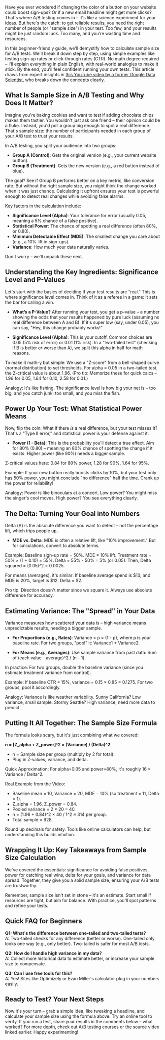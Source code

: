 Have you ever wondered if changing the color of a button on your website could boost sign-ups? Or if a new email headline might get more clicks? That's where A/B testing comes in – it's like a science experiment for your ideas. But here's the catch: to get reliable results, you need the right number of people (or "sample size") in your test. Too few, and your results might be just random luck. Too many, and you're wasting time and resources.

In this beginner-friendly guide, we'll demystify how to calculate sample size for A/B tests. We'll break it down step by step, using simple examples like testing sign-up rates or click-through rates (CTR). No math degree required – I'll explain everything in plain English, with real-world analogies to make it stick. By the end, you'll feel confident running your own tests. This article draws from expert insights in [this YouTube video by a former Google Data Scientist](https://www.youtube.com/watch?v=KC1nwY7YCUE), who breaks down the concepts clearly.

## What Is Sample Size in A/B Testing and Why Does It Matter?

Imagine you're baking cookies and want to test if adding chocolate chips makes them tastier. You wouldn't just ask one friend – their opinion could be a fluke. Instead, you'd poll a group big enough to spot a real difference. That's sample size: the number of participants needed in each group of your A/B test to trust your results.

In A/B testing, you split your audience into two groups:
- **Group A (Control)**: Gets the original version (e.g., your current website button).
- **Group B (Treatment)**: Gets the new version (e.g., a red button instead of blue).

The goal? See if Group B performs better on a key metric, like conversion rate. But without the right sample size, you might think the change worked when it was just chance. Calculating it upfront ensures your test is powerful enough to detect real changes while avoiding false alarms.

Key factors in the calculation include:
- **Significance Level (Alpha)**: Your tolerance for error (usually 0.05, meaning a 5% chance of a false positive).
- **Statistical Power**: The chance of spotting a real difference (often 80%, or 0.80).
- **Minimum Detectable Effect (MDE)**: The smallest change you care about (e.g., a 10% lift in sign-ups).
- **Variance**: How much your data naturally varies.

Don't worry – we'll unpack these next.

## Understanding the Key Ingredients: Significance Level and P-Values

Let's start with the basics of deciding if your test results are "real." This is where significance level comes in. Think of it as a referee in a game: it sets the bar for calling a win.

- **What’s a P-Value?** After running your test, you get a p-value – a number showing the odds that your results happened by pure luck (assuming no real difference between A and B). If it's super low (say, under 0.05), you can say, "Hey, this change probably works!"

- **Significance Level (Alpha)**: This is your cutoff. Common choices are 0.05 (5% risk of error) or 0.01 (1% risk). In a "two-tailed test" (checking if B is better *or* worse than A), we split this alpha in half for math reasons.

To make it math-y but simple: We use a "Z-score" from a bell-shaped curve (normal distribution) to set thresholds. For alpha = 0.05 in a two-tailed test, the Z-critical value is about 1.96. (Pro tip: Memorize these for quick calcs – 1.96 for 0.05, 1.64 for 0.10, 2.58 for 0.01.)

Analogy: It's like fishing. The significance level is how big your net is – too big, and you catch junk; too small, and you miss the fish.

## Power Up Your Test: What Statistical Power Means

Now, flip the coin: What if there *is* a real difference, but your test misses it? That's a "Type II error," and statistical power is your defense against it.

- **Power (1 - Beta)**: This is the probability you'll detect a true effect. Aim for 80% (0.80) – meaning an 80% chance of spotting the change if it exists. Higher power (like 90%) needs a bigger sample.

Z-critical values here: 0.84 for 80% power, 1.28 for 90%, 1.64 for 95%.

Example: If your new button really boosts clicks by 10%, but your test only has 50% power, you might conclude "no difference" half the time. Crank up the power for reliability!

Analogy: Power is like binoculars at a concert. Low power? You might miss the singer's cool moves. High power? You see everything clearly.

## The Delta: Turning Your Goal into Numbers

Delta (Δ) is the absolute difference you want to detect – not the percentage lift, which trips people up.

- **MDE vs. Delta**: MDE is often a relative lift, like "10% improvement." But for calculations, convert to absolute terms.

Example: Baseline sign-up rate = 50%. MDE = 10% lift. Treatment rate = 50% × (1 + 0.10) = 55%. Delta = 55% - 50% = 5% (or 0.05). Then, Delta squared = (0.05)^2 = 0.0025.

For means (averages), it's similar: If baseline average spend is $10, and MDE is 20%, target is $12. Delta = $2.

Pro tip: Direction doesn't matter since we square it. Always use absolute difference for accuracy.

## Estimating Variance: The "Spread" in Your Data

Variance measures how scattered your data is – high variance means unpredictable results, needing a bigger sample.

- **For Proportions (e.g., Rates)**: Variance = p × (1 - p), where p is your baseline rate. For two groups, "pool" it: Variance1 + Variance2.

- **For Means (e.g., Averages)**: Use sample variance from past data: Sum of (each value - average)^2 / (n - 1).

In practice: For two groups, double the baseline variance (since you estimate treatment variance from control).

Example: If baseline CTR = 15%, variance = 0.15 × 0.85 = 0.1275. For two groups, pool it accordingly.

Analogy: Variance is like weather variability. Sunny California? Low variance, small sample. Stormy Seattle? High variance, need more data to predict.

## Putting It All Together: The Sample Size Formula

The formula looks scary, but it's just combining what we covered:

**n = [Z_alpha + Z_power]^2 × (Variance) / (Delta)^2**

- n = Sample size per group (multiply by 2 for total).
- Plug in Z-values, variance, and delta.

Quick Approximation: For alpha=0.05 and power=80%, it's roughly 16 × Variance / Delta^2.

Real Example from the Video:
- Baseline mean = 10, Variance = 20, MDE = 10% (so treatment = 11, Delta = 1).
- Z_alpha = 1.96, Z_power = 0.84.
- Pooled variance = 2 × 20 = 40.
- n = (1.96 + 0.84)^2 × 40 / 1^2 ≈ 314 per group.
- Total sample = 628.

Round up decimals for safety. Tools like online calculators can help, but understanding this builds intuition.

## Wrapping It Up: Key Takeaways from Sample Size Calculation

We've covered the essentials: significance for avoiding false positives, power for catching real wins, delta for your goals, and variance for data spread. Together, they give you a solid sample size, ensuring your A/B tests are trustworthy.

Remember, sample size isn't set in stone – it's an estimate. Start small if resources are tight, but aim for balance. With practice, you'll spot patterns and refine your tests.

## Quick FAQ for Beginners

**Q1: What's the difference between one-tailed and two-tailed tests?**  
A: Two-tailed checks for any difference (better or worse). One-tailed only looks one way (e.g., only better). Two-tailed is safer for most A/B tests.

**Q2: How do I handle high variance in my data?**  
A: Collect more historical data to estimate better, or increase your sample size to compensate.

**Q3: Can I use free tools for this?**  
A: Yes! Sites like Optimizely or Evan Miller's calculator plug in your numbers easily.

## Ready to Test? Your Next Steps

Now it's your turn – grab a simple idea, like tweaking a headline, and calculate your sample size using the formula above. Try an online tool to verify. If you run a test, share your results in the comments below – what worked? For more depth, check out A/B testing courses or the source video linked earlier. Happy experimenting!